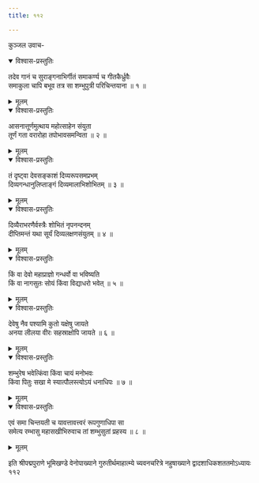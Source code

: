 ```yaml
---
title: ११२

---
```

कुञ्जल उवाच-  

<details open><summary>विश्वास-प्रस्तुतिः</summary>

तदेव गानं च सुराङ्गनाभिर्गीतं समाकर्ण्य च गीतकैर्ध्रुवैः  
समाकुला चापि बभूव तत्र सा शम्भुपुत्री परिचिन्तयाना ॥ १ ॥
</details>

<details><summary>मूलम्</summary>

तदेव गानं च सुराङ्गनाभिर्गीतं समाकर्ण्य च गीतकैर्ध्रुवैः  
समाकुला चापि बभूव तत्र सा शम्भुपुत्री परिचिन्तयाना ॥ १ ॥
</details>



<details open><summary>विश्वास-प्रस्तुतिः</summary>

आसनात्तूर्णमुत्थाय महोत्साहेन संयुता  
तूर्णं गता वरारोहा तपोभावसमन्विता ॥ २ ॥
</details>

<details><summary>मूलम्</summary>

आसनात्तूर्णमुत्थाय महोत्साहेन संयुता  
तूर्णं गता वरारोहा तपोभावसमन्विता ॥ २ ॥
</details>



<details open><summary>विश्वास-प्रस्तुतिः</summary>

तं दृष्ट्वा देवसङ्काशं दिव्यरूपसमप्रभम्  
दिव्यगन्धानुलिप्ताङ्गं दिव्यमालाभिशोभितम् ॥ ३ ॥
</details>

<details><summary>मूलम्</summary>

तं दृष्ट्वा देवसङ्काशं दिव्यरूपसमप्रभम्  
दिव्यगन्धानुलिप्ताङ्गं दिव्यमालाभिशोभितम् ॥ ३ ॥
</details>



<details open><summary>विश्वास-प्रस्तुतिः</summary>

दिव्यैराभरणैर्वस्त्रैः शोभितं नृपनन्दनम्  
दीप्तिमन्तं यथा सूर्यं दिव्यलक्षणसंयुतम् ॥ ४ ॥
</details>

<details><summary>मूलम्</summary>

दिव्यैराभरणैर्वस्त्रैः शोभितं नृपनन्दनम्  
दीप्तिमन्तं यथा सूर्यं दिव्यलक्षणसंयुतम् ॥ ४ ॥
</details>



<details open><summary>विश्वास-प्रस्तुतिः</summary>

किं वा देवो महाप्राज्ञो गन्धर्वो वा भविष्यति  
किं वा नागसुतः सोयं किंवा विद्याधरो भवेत् ॥ ५ ॥
</details>

<details><summary>मूलम्</summary>

किं वा देवो महाप्राज्ञो गन्धर्वो वा भविष्यति  
किं वा नागसुतः सोयं किंवा विद्याधरो भवेत् ॥ ५ ॥
</details>



<details open><summary>विश्वास-प्रस्तुतिः</summary>

देवेषु नैव पश्यामि कुतो यक्षेषु जायते  
अनया लीलया वीरः सहस्राक्षोपि जायते ॥ ६ ॥
</details>

<details><summary>मूलम्</summary>

देवेषु नैव पश्यामि कुतो यक्षेषु जायते  
अनया लीलया वीरः सहस्राक्षोपि जायते ॥ ६ ॥
</details>



<details open><summary>विश्वास-प्रस्तुतिः</summary>

शम्भुरेष भवेत्किंवा किंवा चायं मनोभवः  
किंवा पितुः सखा मे स्यात्पौलस्त्योऽयं धनाधिपः ॥ ७ ॥
</details>

<details><summary>मूलम्</summary>

शम्भुरेष भवेत्किंवा किंवा चायं मनोभवः  
किंवा पितुः सखा मे स्यात्पौलस्त्योऽयं धनाधिपः ॥ ७ ॥
</details>



<details open><summary>विश्वास-प्रस्तुतिः</summary>

एवं समा चिन्तयती च यावत्तावत्त्वरं रूपगुणाधिपा सा  
समेत्य रम्भासु महासखीभिरुवाच तां शम्भुसुतां प्रहस्य ॥ ८ ॥
</details>

<details><summary>मूलम्</summary>

एवं समा चिन्तयती च यावत्तावत्त्वरं रूपगुणाधिपा सा  
समेत्य रम्भासु महासखीभिरुवाच तां शम्भुसुतां प्रहस्य ॥ ८ ॥
</details>


इति श्रीपद्मपुराणे भूमिखण्डे वेनोपाख्याने गुरुतीर्थमाहात्म्ये च्यवनचरित्रे नहुषाख्याने द्वादशाधिकशततमोऽध्यायः ११२